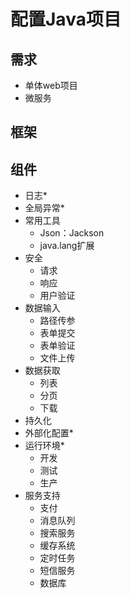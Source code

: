 #   配置Java项目

##  需求
-   单体web项目
-   微服务

##  框架


##  组件
-   日志*
-   全局异常*
-   常用工具
    -   Json：Jackson
    -   java.lang扩展
-   安全
    -   请求
    -   响应
    -   用户验证
-   数据输入
    -   路径传参
    -   表单提交
    -   表单验证
    -   文件上传
-   数据获取
    -   列表
    -   分页
    -   下载
-   持久化
-   外部化配置*
-   运行环境*
    -   开发
    -   测试
    -   生产
-   服务支持
    -   支付
    -   消息队列
    -   搜索服务
    -   缓存系统
    -   定时任务
    -   短信服务
    -   数据库

